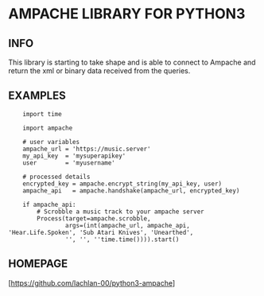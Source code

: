 # AMPACHE LIBRARY FOR PYTHON3

## INFO

This library is starting to take shape and is able to connect to Ampache and return the
xml or binary data received from the queries.

## EXAMPLES

```python3
    import time

    import ampache

    # user variables
    ampache_url = 'https://music.server'
    my_api_key  = 'mysuperapikey'
    user        = 'myusername'

    # processed details
    encrypted_key = ampache.encrypt_string(my_api_key, user)
    ampache_api   = ampache.handshake(ampache_url, encrypted_key)

    if ampache_api:
        # Scrobble a music track to your ampache server
        Process(target=ampache.scrobble,
                args=(int(ampache_url, ampache_api, 'Hear.Life.Spoken', 'Sub Atari Knives', 'Unearthed',
                '', '', ''time.time()))).start()
```

## HOMEPAGE

[<https://github.com/lachlan-00/python3-ampache>]
